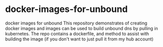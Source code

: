 # docker-images-for-unbound
docker images for unbound
This repository demonstrates of creating docker images and images can be used to build unbound dns by pulling in kubernetes.
The repo contains a dockerfile, and method to assist with building the image (if you don't want to just pull it from my hub account)
